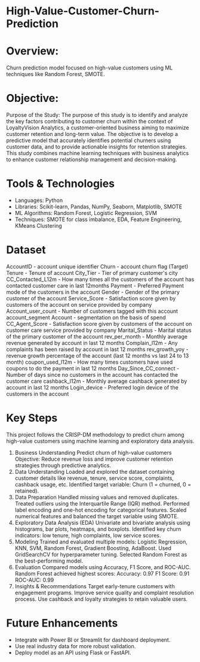 # High-Value-Customer-Churn-Prediction
# Overview: 
Churn prediction model focused on high-value customers using ML techniques like Random Forest, SMOTE.

# Objective:
Purpose of the Study: The purpose of this study is to identify and analyze the key factors contributing to customer churn within the context of LoyaltyVision Analytics, a customer-oriented business aiming to maximize customer retention and long-term value. The objective is to develop a predictive model that accurately identifies potential churners using customer data, and to provide actionable insights for retention strategies. This study combines machine learning techniques with business analytics to enhance customer relationship management and decision-making.

# Tools & Technologies
- Languages: Python  
- Libraries: Scikit-learn, Pandas, NumPy, Seaborn, Matplotlib, SMOTE
- ML Algorithms: Random Forest, Logistic Regression, SVM  
- Techniques: SMOTE for class imbalance, EDA, Feature Engineering, KMeans Clustering

# Dataset
AccountID	- account unique identifier
Churn	- account churn flag (Target)
Tenure -	Tenure of account
City_Tier -	Tier of primary customer's city
CC_Contacted_L12m -	How many times all the customers of the account has contacted customer care in last 12months
Payment -	Preferred Payment mode of the customers in the account
Gender -	Gender of the primary customer of the account
Service_Score -	Satisfaction score given by customers of the account on service provided by company
Account_user_count -	Number of customers tagged with this account
account_segment	Account - segmentation on the basis of spend
CC_Agent_Score -	Satisfaction score given by customers of the account on customer care service provided by company
Marital_Status -	Marital status of the primary customer of the account
rev_per_month	- Monthly average revenue generated by account in last 12 months
Complain_l12m	- Any complaints has been raised by account in last 12 months
rev_growth_yoy	- revenue growth percentage of the account (last 12 months vs last 24 to 13 month)
coupon_used_l12m -	How many times customers have used coupons to do the payment in last 12 months
Day_Since_CC_connect -	Number of days since no customers in the account has contacted the customer care
cashback_l12m	- Monthly average cashback generated by account in last 12 months
Login_device -	Preferred login device of the customers in the account

# Key Steps
This project follows the CRISP-DM methodology to predict churn among high-value customers using machine learning and exploratory data analysis.

1. Business Understanding
Predict churn of high-value customers
Objective: Reduce revenue loss and improve customer retention strategies through predictive analytics.
2. Data Understanding
Loaded and explored the dataset containing customer details like revenue, tenure, service score, complaints, cashback usage, etc.
Identified target variable: Churn (1 = churned, 0 = retained).
3. Data Preparation
Handled missing values and removed duplicates.
Treated outliers using the Interquartile Range (IQR) method.
Performed label encoding and one-hot encoding for categorical features.
Scaled numerical features and balanced the target variable using SMOTE.
4. Exploratory Data Analysis (EDA)
Univariate and bivariate analysis using histograms, bar plots, heatmaps, and boxplots.
Identified key churn indicators: low tenure, high complaints, low service scores.
5. Modeling
Trained and evaluated multiple models: Logistic Regression, KNN, SVM, Random Forest, Gradient Boosting, AdaBoost.
Used GridSearchCV for hyperparameter tuning.
Selected Random Forest as the best-performing model.
6. Evaluation
Compared models using Accuracy, F1 Score, and ROC-AUC.
Random Forest achieved highest scores:
Accuracy: 0.97
F1 Score: 0.91
ROC-AUC: 0.99
7. Insights & Recommendations
Target early-tenure customers with engagement programs.
Improve service quality and complaint resolution process.
Use cashback and loyalty strategies to retain valuable users.

# Future Enhancements
- Integrate with Power BI or Streamlit for dashboard deployment.
- Use real industry data for more robust validation.
- Deploy model as an API using Flask or FastAPI.








